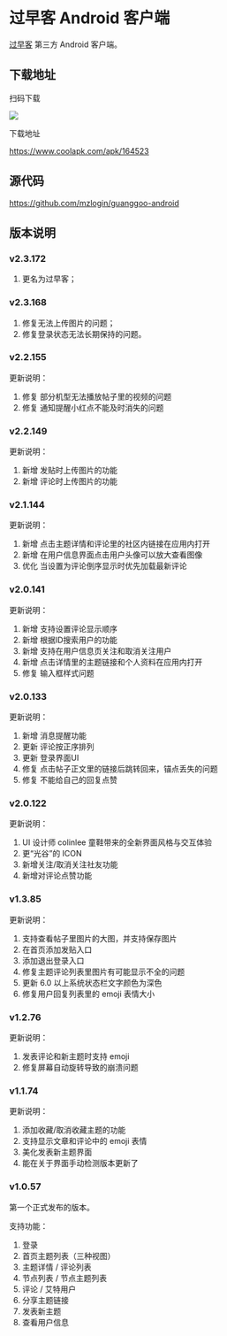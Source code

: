 # 过早客 Android 客户端

[过早客][1] 第三方 Android 客户端。

## 下载地址

扫码下载

![](https://mazhuang.org/guanggoo-android/qrcode.png)

下载地址

<https://www.coolapk.com/apk/164523>

## 源代码

<https://github.com/mzlogin/guanggoo-android>

## 版本说明

### v2.3.172

1. 更名为过早客；

### v2.3.168

1. 修复无法上传图片的问题；
2. 修复登录状态无法长期保持的问题。

### v2.2.155

更新说明：

1. 修复 部分机型无法播放帖子里的视频的问题
2. 修复 通知提醒小红点不能及时消失的问题

### v2.2.149

更新说明：

1. 新增 发贴时上传图片的功能
2. 新增 评论时上传图片的功能

### v2.1.144

更新说明：

1. 新增 点击主题详情和评论里的社区内链接在应用内打开
2. 新增 在用户信息界面点击用户头像可以放大查看图像
3. 优化 当设置为评论倒序显示时优先加载最新评论

### v2.0.141

更新说明：

1. 新增 支持设置评论显示顺序
2. 新增 根据ID搜索用户的功能
3. 新增 支持在用户信息页关注和取消关注用户
4. 新增 点击详情里的主题链接和个人资料在应用内打开
5. 修复 输入框样式问题

### v2.0.133

更新说明：

1. 新增 消息提醒功能
2. 更新 评论按正序排列
3. 更新 登录界面UI
4. 修复 点击帖子正文里的链接后跳转回来，锚点丢失的问题
5. 修复 不能给自己的回复点赞

### v2.0.122

更新说明：

1. UI 设计师 colinlee 童鞋带来的全新界面风格与交互体验
2. 更“光谷”的 ICON
3. 新增关注/取消关注社友功能
4. 新增对评论点赞功能

### v1.3.85

更新说明：

1. 支持查看帖子里图片的大图，并支持保存图片
2. 在首页添加发贴入口
3. 添加退出登录入口
4. 修复主题评论列表里图片有可能显示不全的问题
5. 更新 6.0 以上系统状态栏文字颜色为深色
6. 修复用户回复列表里的 emoji 表情大小

### v1.2.76

更新说明：

1. 发表评论和新主题时支持 emoji
2. 修复屏幕自动旋转导致的崩溃问题

### v1.1.74

更新说明：

1. 添加收藏/取消收藏主题的功能
2. 支持显示文章和评论中的 emoji 表情
3. 美化发表新主题界面
4. 能在关于界面手动检测版本更新了

### v1.0.57

第一个正式发布的版本。

支持功能：

1. 登录
2. 首页主题列表（三种视图）
3. 主题详情 / 评论列表
4. 节点列表 / 节点主题列表
5. 评论 / 艾特用户
6. 分享主题链接
7. 发表新主题
8. 查看用户信息

[1]: https://guozaoke.com
